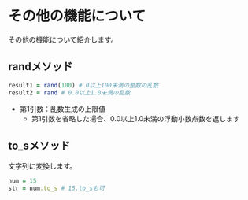 # その他の機能について

その他の機能について紹介します。 

## randメソッド

```ruby
result1 = rand(100) # 0以上100未満の整数の乱数
result2 = rand # 0.0以上1.0未満の乱数
```

* 第1引数：乱数生成の上限値
  * 第1引数を省略した場合、0.0以上1.0未満の浮動小数点数を返します

## to_sメソッド

文字列に変換します。

```ruby
num = 15
str = num.to_s # 15.to_sも可
```

